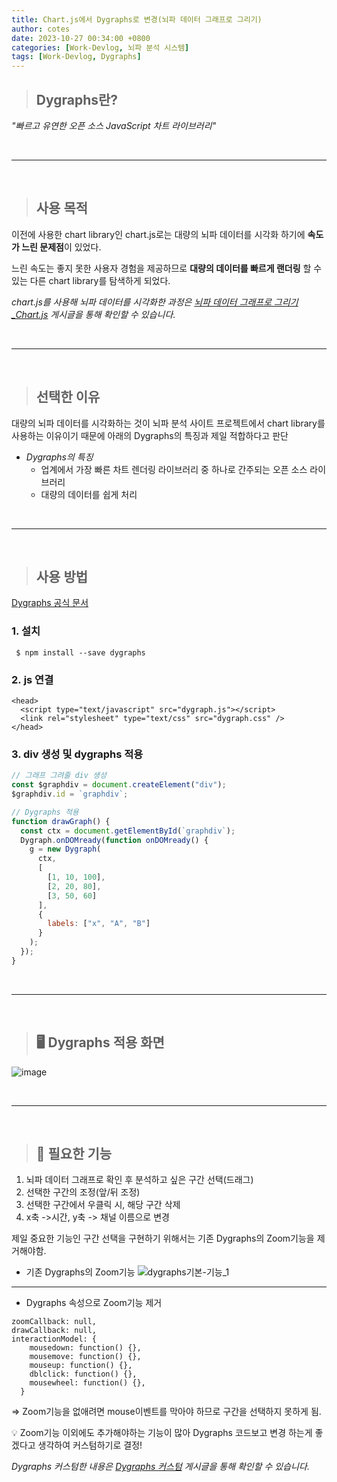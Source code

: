 ```yaml
---
title: Chart.js에서 Dygraphs로 변경(뇌파 데이터 그래프로 그리기)
author: cotes
date: 2023-10-27 00:34:00 +0800
categories: [Work-Devlog, 뇌파 분석 시스템]
tags: [Work-Devlog, Dygraphs]
---
```


<!-- 프로젝트 작업하면서 했던 고민, 어떻게 해결했는지에 대한 내용이 담겨져있습니다. -->

> ## Dygraphs란?

_"빠르고 유연한 오픈 소스 JavaScript 차트 라이브러리"_

<br/>

---

<br/>

> ## 사용 목적

이전에 사용한 chart library인 chart.js로는 대량의 뇌파 데이터를 시각화 하기에 **속도가 느린 문제점**이 있었다.<br/>

느린 속도는 좋지 못한 사용자 경험을 제공하므로 **대량의 데이터를 빠르게 랜더링** 할 수 있는 다른 chart library를 탐색하게 되었다.

_chart.js를 사용해 뇌파 데이터를 시각화한 과정은 [뇌파 데이터 그래프로 그리기\_Chart.js](https://hajung00.github.io/posts/chart.js/) 게시글을 통해 확인할 수 있습니다._

<br/>

---

<br/>

> ## 선택한 이유

대량의 뇌파 데이터를 시각화하는 것이 뇌파 분석 사이트 프로젝트에서 chart library를 사용하는 이유이기 때문에 아래의 Dygraphs의 특징과 제일 적합하다고 판단

- _Dygraphs의 특징_
  - 업계에서 가장 빠른 차트 렌더링 라이브러리 중 하나로 간주되는 오픈 소스 라이브러리
  - 대량의 데이터를 쉽게 처리

<br/>

---

<br/>

> ## 사용 방법

[Dygraphs 공식 문서](https://dygraphs.com/)

### 1. 설치

```
 $ npm install --save dygraphs
```

### 2. js 연결

```
<head>
  <script type="text/javascript" src="dygraph.js"></script>
  <link rel="stylesheet" type="text/css" src="dygraph.css" />
</head>
```

### 3. div 생성 및 dygraphs 적용

```javascript
// 그래프 그려줄 div 생성
const $graphdiv = document.createElement("div");
$graphdiv.id = `graphdiv`;

// Dygraphs 적용
function drawGraph() {
  const ctx = document.getElementById(`graphdiv`);
  Dygraph.onDOMready(function onDOMready() {
    g = new Dygraph(
      ctx,
      [
        [1, 10, 100],
        [2, 20, 80],
        [3, 50, 60]
      ],
      {
        labels: ["x", "A", "B"]
      }
    );
  });
}
```

<br/>

---

<br/>

> ## 🖥️ Dygraphs 적용 화면

![image](https://github.com/hajung00/SidePJ-next-node-full-sns/assets/66300154/b6d9c90f-0e77-4c68-b0d1-6451023fa98f)

<br/>

---

<br/>

> ## 📝 필요한 기능

1. 뇌파 데이터 그래프로 확인 후 분석하고 싶은 구간 선택(드래그)
2. 선택한 구간의 조정(앞/뒤 조정)
3. 선택한 구간에서 우클릭 시, 해당 구간 삭제
4. x축 ->시간, y축 -> 채널 이름으로 변경

제일 중요한 기능인 구간 선택을 구현하기 위해서는 기존 Dygraphs의 Zoom기능을 제거해야함.

- 기존 Dygraphs의 Zoom기능
  ![dygraphs기본-기능_1](https://github.com/hajung00/React-Sleact/assets/66300154/b738ab0a-6ce1-4d32-86a6-e85f38a864ba)

<hr/>

- Dygraphs 속성으로 Zoom기능 제거

```
zoomCallback: null,
drawCallback: null,
interactionModel: {
    mousedown: function() {},
    mousemove: function() {},
    mouseup: function() {},
    dblclick: function() {},
    mousewheel: function() {},
  }
```

=> Zoom기능을 없애려면 mouse이벤트를 막아야 하므로 구간을 선택하지 못하게 됨.

💡 Zoom기능 이외에도 추가해야하는 기능이 많아 Dygraphs 코드보고 변경 하는게 좋겠다고 생각하여 커스텀하기로 결정!

<!-- 링크 첨부 해야함! -->

_Dygraphs 커스텀한 내용은 [Dygraphs 커스텀](https://hajung00.github.io/posts/dygraphs-custom/) 게시글을 통해 확인할 수 있습니다._
